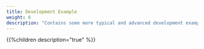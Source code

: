 ```yaml
---
title: Development Example
weight: 6
description: "Contains some more typical and advanced development examples of extensions"
---
```


{{%children description="true" %}}